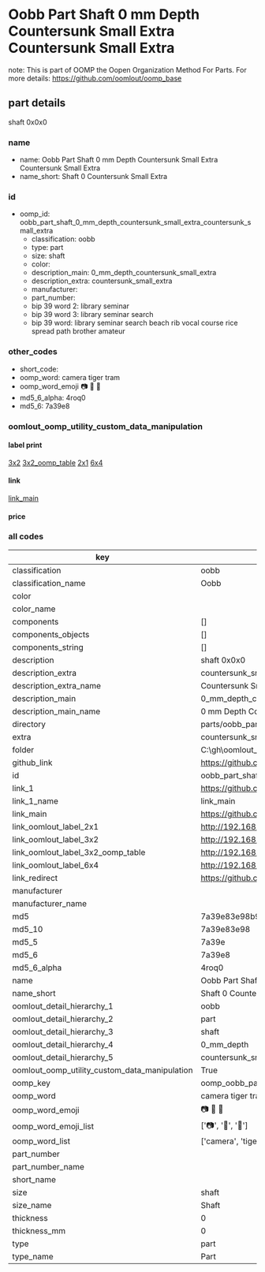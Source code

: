 # Oobb Part Shaft 0 mm Depth Countersunk Small Extra Countersunk Small Extra  

note: This is part of OOMP the Oopen Organization Method For Parts. For more details: https://github.com/oomlout/oomp_base

##  part details
  



shaft 0x0x0



### name
* name: Oobb Part Shaft 0 mm Depth Countersunk Small Extra Countersunk Small Extra
* name_short: Shaft 0 Countersunk Small Extra
### id
* oomp_id: oobb_part_shaft_0_mm_depth_countersunk_small_extra_countersunk_small_extra
  * classification: oobb
  * type: part
  * size: shaft
  * color: 
  * description_main: 0_mm_depth_countersunk_small_extra
  * description_extra: countersunk_small_extra
  * manufacturer: 
  * part_number: 
  * bip 39 word 2: library seminar
  * bip 39 word 3: library seminar search
  * bip 39 word: library seminar search beach rib vocal course rice spread path brother amateur

### other_codes
* short_code: 
* oomp_word: camera tiger tram
* oomp_word_emoji :camera: :tiger: :tram:
* md5_6_alpha: 4roq0
* md5_6: 7a39e8






### oomlout_oomp_utility_custom_data_manipulation
#### label print
[3x2](http://192.168.1.245:1112/?label=oomp%204roq0)
[3x2_oomp_table](http://192.168.1.108:1112/?label=oomp%204roq0)
[2x1](http://192.168.1.242:1112/?label=oomp%204roq0)
[6x4](http://192.168.1.55:1112/?label=oomp%204roq0)    

#### link

[link_main](https://github.com/oomlout/oomlout_oobb_version_4_generated_parts/tree/main/navigation_oomp/oobb/part/shaft/0_mm_depth_countersunk_small_extra/countersunk_small_extra/part)                              

#### price







### all codes 
| key | value |  
| --- | --- |  
| classification | oobb |  
| classification_name | Oobb |  
| color |  |  
| color_name |  |  
| components | [] |  
| components_objects | [] |  
| components_string | [] |  
| description | shaft 0x0x0 |  
| description_extra | countersunk_small_extra |  
| description_extra_name | Countersunk Small Extra |  
| description_main | 0_mm_depth_countersunk_small_extra |  
| description_main_name | 0 mm Depth Countersunk Small Extra |  
| directory | parts/oobb_part_shaft_0_mm_depth_countersunk_small_extra_countersunk_small_extra |  
| extra | countersunk_small |  
| folder | C:\gh\oomlout_oobb_version_4_generated_parts\parts\oobb_part_shaft_0_mm_depth_countersunk_small_extra_countersunk_small_extra |  
| github_link | https://github.com/oomlout/oomlout_oomp_part_src/tree/main/parts/oobb_part_shaft_0_mm_depth_countersunk_small_extra_countersunk_small_extra |  
| id | oobb_part_shaft_0_mm_depth_countersunk_small_extra_countersunk_small_extra |  
| link_1 | https://github.com/oomlout/oomlout_oobb_version_4_generated_parts/tree/main/navigation_oomp/oobb/part/shaft/0_mm_depth_countersunk_small_extra/countersunk_small_extra/part |  
| link_1_name | link_main |  
| link_main | https://github.com/oomlout/oomlout_oobb_version_4_generated_parts/tree/main/navigation_oomp/oobb/part/shaft/0_mm_depth_countersunk_small_extra/countersunk_small_extra/part |  
| link_oomlout_label_2x1 | http://192.168.1.242:1112/?label=oomp%204roq0 |  
| link_oomlout_label_3x2 | http://192.168.1.245:1112/?label=oomp%204roq0 |  
| link_oomlout_label_3x2_oomp_table | http://192.168.1.108:1112/?label=oomp%204roq0 |  
| link_oomlout_label_6x4 | http://192.168.1.55:1112/?label=oomp%204roq0 |  
| link_redirect | https://github.com/oomlout/oomlout_oobb_version_4_generated_parts/tree/main/parts/oobb_shaft_00_ex_countersunk_small |  
| manufacturer |  |  
| manufacturer_name |  |  
| md5 | 7a39e83e98b9262bd55c71378430e408 |  
| md5_10 | 7a39e83e98 |  
| md5_5 | 7a39e |  
| md5_6 | 7a39e8 |  
| md5_6_alpha | 4roq0 |  
| name | Oobb Part Shaft 0 mm Depth Countersunk Small Extra Countersunk Small Extra |  
| name_short | Shaft 0 Countersunk Small Extra |  
| oomlout_detail_hierarchy_1 | oobb |  
| oomlout_detail_hierarchy_2 | part |  
| oomlout_detail_hierarchy_3 | shaft |  
| oomlout_detail_hierarchy_4 | 0_mm_depth |  
| oomlout_detail_hierarchy_5 | countersunk_small_extra |  
| oomlout_oomp_utility_custom_data_manipulation | True |  
| oomp_key | oomp_oobb_part_shaft_0_mm_depth_countersunk_small_extra_countersunk_small_extra |  
| oomp_word | camera tiger tram |  
| oomp_word_emoji | :camera: :tiger: :tram: |  
| oomp_word_emoji_list | [':camera:', ':tiger:', ':tram:'] |  
| oomp_word_list | ['camera', 'tiger', 'tram'] |  
| part_number |  |  
| part_number_name |  |  
| short_name |  |  
| size | shaft |  
| size_name | Shaft |  
| thickness | 0 |  
| thickness_mm | 0 |  
| type | part |  
| type_name | Part |  
